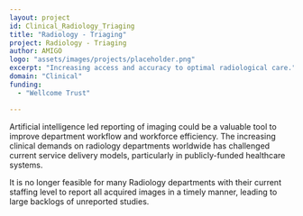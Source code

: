 ```yaml
---
layout: project
id: Clinical_Radiology_Triaging
title: "Radiology - Triaging"
project: Radiology - Triaging
author: AMIGO
logo: "assets/images/projects/placeholder.png"
excerpt: "Increasing access and accuracy to optimal radiological care."
domain: "Clinical"
funding:
  - "Wellcome Trust"

---
```


Artificial intelligence led reporting of imaging could be a valuable tool to improve department workflow and workforce efficiency. The increasing clinical demands on radiology departments worldwide has challenged current service delivery models, particularly in publicly-funded healthcare systems.

It is no longer feasible for many Radiology departments with their current staffing level to report all acquired images in a timely manner, leading to large backlogs of unreported studies.
